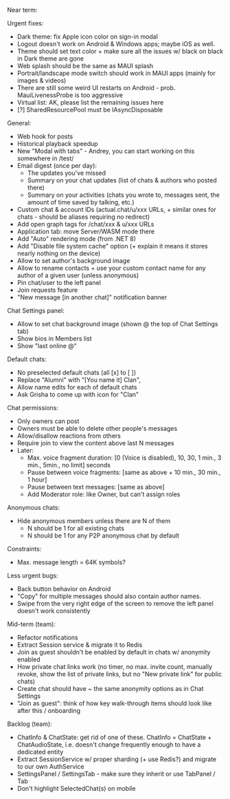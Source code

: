 Near term:

Urgent fixes:
- Dark theme: fix Apple icon color on sign-in modal
- Logout doesn't work on Android & Windows apps; maybe iOS as well.
- Theme should set text color + make sure all the issues w/ black on black in Dark theme are gone
- Web splash should be the same as MAUI splash
- Portrait/landscape mode switch should work in MAUI apps (mainly for images & videos)
- There are still some weird UI restarts on Android - prob. MauiLivenessProbe is too aggressive
- Virtual list: AK, please list the remaining issues here
- [?] SharedResourcePool must be IAsyncDisposable

General:
- Web hook for posts
- Historical playback speedup
- New "Modal with tabs" - Andrey, you can start working on this somewhere in /test/
- Email digest (once per day):
  - The updates you've missed
  - Summary on your chat updates (list of chats & authors who posted there)
  - Summary on your activities (chats you wrote to, messages sent, the amount of time saved by talking, etc.)
- Custom chat & account IDs (actual.chat/u/xxx URLs, + similar ones for chats - should be aliases requiring no redirect)
- Add open graph tags for /chat/xxx & u/xxx URLs
- Application tab: move Server/WASM mode there
- Add "Auto" rendering mode (from .NET 8)
- Add "Disable file system cache" option (+ explain it means it stores nearly nothing on the device)
- Allow to set author's background image
- Allow to rename contacts + use your custom contact name for any author of a given user (unless anonymous)
- Pin chat/user to the left panel
- Join requests feature
- "New message [in another chat]" notification banner

Chat Settings panel:
- Allow to set chat background image (shown @ the top of Chat Settings tab)
- Show bios in Members list
- Show "last online @"

Default chats:
- No preselected default chats (all [x] to [ ])
- Replace "Alumni" with "[You name it] Clan", 
- Allow name edits for each of default chats
- Ask Grisha to come up with icon for "Clan"
 
Chat permissions:
- Only owners can post
- Owners must be able to delete other people's messages
- Allow/disallow reactions from others
- Require join to view the content above last N messages
- Later:
  - Max. voice fragment duration: [0 (Voice is disabled), 10, 30, 1 min., 3 min., 5min., no limit] seconds
  - Pause between voice fragments: [same as above + 10 min., 30 min., 1 hour]
  - Pause between text messages: [same as above]
  - Add Moderator role: like Owner, but can't assign roles

Anonymous chats:
- Hide anonymous members unless there are N of them 
  - N should be 1 for all existing chats
  - N should be 1 for any P2P anonymous chat by default  

Constraints:
- Max. message length = 64K symbols?

Less urgent bugs:
- Back button behavior on Android
- "Copy" for multiple messages should also contain author names.
- Swipe from the very right edge of the screen to remove the left panel doesn't work consistently

Mid-term (team):
- Refactor notifications
- Extract Session service & migrate it to Redis
- Join as guest shouldn't be enabled by default in chats w/ anonymity enabled
- How private chat links work (no timer, no max. invite count, manually revoke, show the list of private links, but no "New private link" for public chats)
- Create chat should have ~ the same anonymity options as in Chat Settings
- "Join as guest": think of how key walk-through items should look like after this / onboarding

Backlog (team):

- ChatInfo & ChatState: get rid of one of these. ChatInfo = ChatState + ChatAudioState, i.e. doesn't change frequently enough to have a dedicated entity
- Extract SessionService w/ proper sharding (+ use Redis?) and migrate to our own AuthService
- SettingsPanel / SettingsTab - make sure they inherit or use TabPanel / Tab
- Don't highlight SelectedChat(s) on mobile
